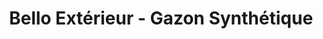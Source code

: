 ---
title: "Bello Extérieur - Gazon Synthétique"
url: /montelimar/bello-exterieur-gazon-synthetique/
shop: commerce
---